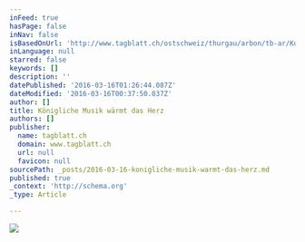 ```yaml
---
inFeed: true
hasPage: false
inNav: false
isBasedOnUrl: 'http://www.tagblatt.ch/ostschweiz/thurgau/arbon/tb-ar/Koenigliche-Musik-waermt-das-Herz;art120104,3923407'
inLanguage: null
starred: false
keywords: []
description: ''
datePublished: '2016-03-16T01:26:44.087Z'
dateModified: '2016-03-16T00:37:50.037Z'
author: []
title: Königliche Musik wärmt das Herz
authors: []
publisher:
  name: tagblatt.ch
  domain: www.tagblatt.ch
  url: null
  favicon: null
sourcePath: _posts/2016-03-16-konigliche-musik-warmt-das-herz.md
published: true
_context: 'http://schema.org'
_type: Article

---
```

![](https://s3-us-west-2.amazonaws.com/the-grid-img/p/0a5b9c3b078877e54263a28d48d551f688219d28.jpg)